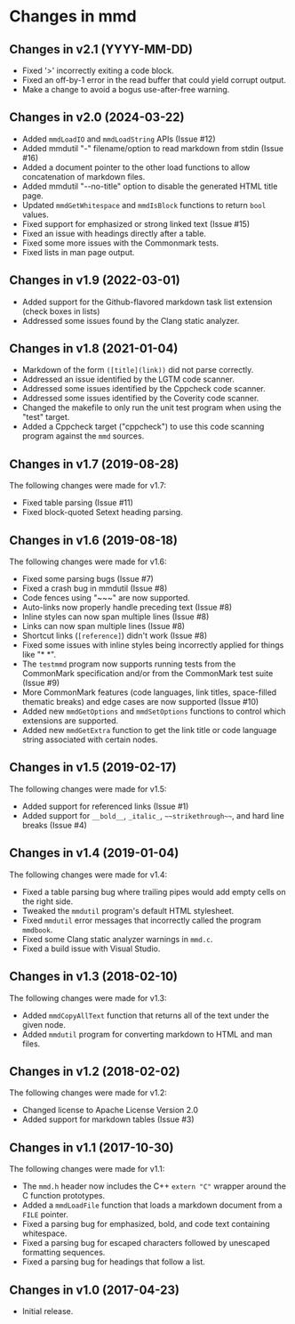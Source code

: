 Changes in mmd
==============


Changes in v2.1 (YYYY-MM-DD)
----------------------------

- Fixed '>' incorrectly exiting a code block.
- Fixed an off-by-1 error in the read buffer that could yield corrupt output.
- Make a change to avoid a bogus use-after-free warning.


Changes in v2.0 (2024-03-22)
----------------------------

- Added `mmdLoadIO` and `mmdLoadString` APIs (Issue #12)
- Added mmdutil "-" filename/option to read markdown from stdin (Issue #16)
- Added a document pointer to the other load functions to allow concatenation of
  markdown files.
- Added mmdutil "--no-title" option to disable the generated HTML title page.
- Updated `mmdGetWhitespace` and `mmdIsBlock` functions to return `bool` values.
- Fixed support for emphasized or strong linked text (Issue #15)
- Fixed an issue with headings directly after a table.
- Fixed some more issues with the Commonmark tests.
- Fixed lists in man page output.


Changes in v1.9 (2022-03-01)
----------------------------

- Added support for the Github-flavored markdown task list extension (check
  boxes in lists)
- Addressed some issues found by the Clang static analyzer.


Changes in v1.8 (2021-01-04)
----------------------------

- Markdown of the form `([title](link))` did not parse correctly.
- Addressed an issue identified by the LGTM code scanner.
- Addressed some issues identified by the Cppcheck code scanner.
- Addressed some issues identified by the Coverity code scanner.
- Changed the makefile to only run the unit test program when using the "test"
  target.
- Added a Cppcheck target ("cppcheck") to use this code scanning program against
  the `mmd` sources.


Changes in v1.7 (2019-08-28)
----------------------------

The following changes were made for v1.7:

- Fixed table parsing (Issue #11)
- Fixed block-quoted Setext heading parsing.


Changes in v1.6 (2019-08-18)
----------------------------

The following changes were made for v1.6:

- Fixed some parsing bugs (Issue #7)
- Fixed a crash bug in mmdutil (Issue #8)
- Code fences using "~~~" are now supported.
- Auto-links now properly handle preceding text (Issue #8)
- Inline styles can now span multiple lines (Issue #8)
- Links can now span multiple lines (Issue #8)
- Shortcut links (`[reference]`) didn't work (Issue #8)
- Fixed some issues with inline styles being incorrectly applied for things
  like "* *".
- The `testmmd` program now supports running tests from the CommonMark
  specification and/or from the CommonMark test suite (Issue #9)
- More CommonMark features (code languages, link titles, space-filled thematic
  breaks) and edge cases are now supported (Issue #10)
- Added new `mmdGetOptions` and `mmdSetOptions` functions to control which
  extensions are supported.
- Added new `mmdGetExtra` function to get the link title or code language
  string associated with certain nodes.


Changes in v1.5 (2019-02-17)
----------------------------

The following changes were made for v1.5:

- Added support for referenced links (Issue #1)
- Added support for `__bold__`, `_italic_`, `~~strikethrough~~`, and hard
  line breaks (Issue #4)


Changes in v1.4 (2019-01-04)
----------------------------

The following changes were made for v1.4:

- Fixed a table parsing bug where trailing pipes would add empty cells on the
  right side.
- Tweaked the `mmdutil` program's default HTML stylesheet.
- Fixed `mmdutil` error messages that incorrectly called the program `mmdbook`.
- Fixed some Clang static analyzer warnings in `mmd.c`.
- Fixed a build issue with Visual Studio.


Changes in v1.3 (2018-02-10)
----------------------------

The following changes were made for v1.3:

- Added `mmdCopyAllText` function that returns all of the text under the given
  node.
- Added `mmdutil` program for converting markdown to HTML and man files.


Changes in v1.2 (2018-02-02)
----------------------------

The following changes were made for v1.2:

- Changed license to Apache License Version 2.0
- Added support for markdown tables (Issue #3)


Changes in v1.1 (2017-10-30)
----------------------------

The following changes were made for v1.1:

- The `mmd.h` header now includes the C++ `extern "C"` wrapper around the C
  function prototypes.
- Added a `mmdLoadFile` function that loads a markdown document from a `FILE`
  pointer.
- Fixed a parsing bug for emphasized, bold, and code text containing whitespace.
- Fixed a parsing bug for escaped characters followed by unescaped formatting
  sequences.
- Fixed a parsing bug for headings that follow a list.

Changes in v1.0 (2017-04-23)
----------------------------

- Initial release.
